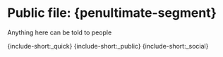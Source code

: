 # Public file: {penultimate-segment}
Anything here can be told to people

{include-short:_quick}
{include-short:_public}
{include-short:_social}